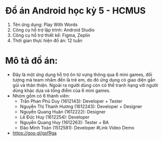 # Đồ án Android học kỳ 5 - HCMUS
1. Tên ứng dụng: Play With Words
2. Công cụ hỗ trợ lập trình: Android Studio
3. Công cụ hỗ trợ thiết kế: Figma, Zeplin
4. Thời gian thực hiện đồ án: 12 tuần
# Mô tả đồ án:
* Đây là một ứng dụng hỗ trợ ôn từ vựng thông qua 6 mini games, đối tượng mà team nhắm đến là trẻ em, do đó ứng dụng có giao diện gần gũi và thân thiện. Ngoài ra người dùng còn có thể tranh hạng với người dùng khác dựa và tổng điểm của 6 mini games.
* Nhóm gồm có 6 thành viên:
  * Trần Phan Phú Duy (1612143): Developer + Tester
  * Nguyễn Thị Thanh Hương (1612243): Developer  + Designer
  * Nguyễn Quang Huân (1612222): Designer
  * Lê Đức Huy (1612254): Developer
  * Nguyễn Quang Huy (1612263): Tester + BA
  * Đào Minh Toàn (1512581): Developer
#Link Video Demo
* https://goo.gl/gsfRga
